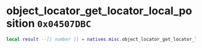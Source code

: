# object_locator_get_locator_local_position `0x04507DBC`

```lua
local result --[[ number ]] = natives.misc.object_locator_get_locator_local_position(_unk0 --[[ number ]], _unk1 --[[ number ]])
```